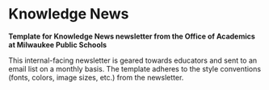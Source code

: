 # Knowledge News
**Template for Knowledge News newsletter from the Office of Academics at Milwaukee Public Schools**

This internal-facing newsletter is geared towards educators and sent to an email list on a monthly basis. The template adheres to the style conventions (fonts, colors, image sizes, etc.) from the newsletter.
